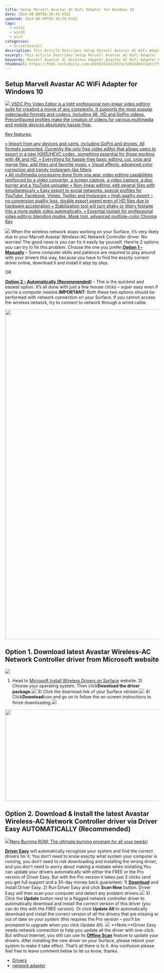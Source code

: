 ```yaml
---
title: Setup Marvell Avastar AC WiFi Adapter for Windows 10
date: 2024-08-08T06:30:59.632Z
updated: 2024-08-09T06:30:59.632Z
tags:
  - win11
  - win10
  - win7
categories:
  - DriverInstall
description: This Article Describes Setup Marvell Avastar AC WiFi Adapter for Windows 10
excerpt: This Article Describes Setup Marvell Avastar AC WiFi Adapter for Windows 10
keywords: Marvell Avastar AC Wireless Adapter,Avastar AC WiFi Adapter Compatibility with Windows 10,Marvell Avastar Wireless Networking Solutions,Windows 10 WiFi Adapter Setup Guide,Avastar AC WiFi Card Installation Instructions,High-Performance Marvell Wireless Adapter for Windows 10,Easy to Setup WiFi Adapter for Windows 10 Users
thumbnail: https://thmb.techidaily.com/abb5b783422357ac326d246e72e8c7f9c8f3c9e301b0d6289c4da0aac55fb642.jpg
---
```


## Setup Marvell Avastar AC WiFi Adapter for Windows 10

<!-- affiliate ads begin -->
<a href="https://secure.2checkout.com/order/checkout.php?PRODS=4693127&QTY=1&AFFILIATE=108875&CART=1"><img src="https://www.videosoftdev.com/images/video_editor/screenshots/1.jpg" border="0">
VSDC Pro Video Editor is a light professional non-linear video editing suite for creating a movie of any complexity. It supports the most popular video/audio formats and codecs, including 4K, HD and GoPro videos. Preconfigured profiles make the creation of videos for various multimedia and mobile devices absolutely hassle-free.

Key features:

•	Import from any devices and cams, including GoPro and drones. All formats supported. Сurrently the only free video editor that allows users to export in a new H265/HEVC codec, something essential for those working with 4K and HD.
•	Everything for hassle-free basic editing: cut, crop and merge files, add titles and favorite music
•	Visual effects, advanced color correction and trendy Instagram-like filters   
•	All multimedia processing done from one app: video editing capabilities reinforced by  a video converter, a screen capture, a video capture, a disc burner and a YouTube uploader
•	Non-linear editing: edit several files with simultaneously 
•	Easy export to social networks: special profiles for YouTube, Facebook, Vimeo, Twitter and Instagram
•	High quality export – no conversion quality loss, double export speed even of HD files due to hardware acceleration
•	Stabilization tool will turn shaky or jittery footage into a more stable video automatically. 
•	Essential toolset for professional video editing: blending modes, Mask tool, advanced multiple-color Chroma Key  
</a>
<!-- affiliate ads end -->
![](https://images.drivereasy.com/wp-content/uploads/2017/09/img_59bba3f2cc42a.png) When the wireless network stops working on your Surface, it’s very likely due to your Marvell Avastar Wireless-AC Network Controller driver. No worries! The good news is you can fix it easily by yourself. Here’re 2 options you can try to fix this problem. Choose the one you prefer.[**Option 1 – Manually**](#option1) – Some computer skills and patience are required to play around with your drivers this way, because you have to find the exactly correct driver online, download it and install it step by step.

OR

**[Option 2 – Automatically (Recommended)](#option2)** – This is the quickest and easiest option. It’s all done with just a few mouse clicks – super easy even if you’re a computer newbie.**IMPORTANT:** Both these two options should be performed with network connection on your Surface. If you cannot access the wireless network, try to connect to network through a wired cable.

<!-- affiliate ads begin -->
<a href="https://parisrhonecom.sjv.io/c/5597632/1922358/21553" target="_top" id="1922358"><img src="//a.impactradius-go.com/display-ad/21553-1922358" border="0" alt="" width="1080" height="1080"/></a><img height="0" width="0" src="https://imp.pxf.io/i/5597632/1922358/21553" style="position:absolute;visibility:hidden;" border="0" />
<!-- affiliate ads end -->
## Option 1\. Download latest Avastar Wireless-AC Network Controller driver from Microsoft website

<!-- affiliate ads begin -->
<a href="https://secure.2checkout.com/order/checkout.php?PRODS=35038891&QTY=1&AFFILIATE=108875&CART=1"><img src="https://www.dupinout.com/wp-content/uploads/2021/12/DupInOut-New-Duplicate-Scan-Tab.png" border="0"></a>
<!-- affiliate ads end -->
1) Head to [Microsoft Install Wireless Drivers on Surface](https://www.microsoft.com/surface/en-hk/support/networking-and-connectivity/install-wireless-drivers?os=windows-10&=undefined) website. 2) Choose your operating system. Then click**Download the driver package**.![](https://images.drivereasy.com/wp-content/uploads/2017/06/2-7.png) 3) Click the download link of your Surface version.![](https://images.drivereasy.com/wp-content/uploads/2017/06/3-7.png) 4) Click**Download**icon and go on to follow the on-screen instructions to finish downloading.![](https://images.drivereasy.com/wp-content/uploads/2017/06/4-6.png)

<!-- affiliate ads begin -->
<a href="https://aofit.pxf.io/c/5597632/1399701/16396" target="_top" id="1399701"><img src="//a.impactradius-go.com/display-ad/16396-1399701" border="0" alt="" width="960" height="300"/></a><img height="0" width="0" src="https://imp.pxf.io/i/5597632/1399701/16396" style="position:absolute;visibility:hidden;" border="0" />
<!-- affiliate ads end -->
## Option 2\. Download & Install the latest Avastar Wireless-AC Network Controller driver via Driver Easy AUTOMATICALLY (Recommended)

<!-- affiliate ads begin -->
<a href="https://store.nero.com/order/checkout.php?PRODS=39694080&QTY=1&AFFILIATE=108875&CART=1"><img src="http://cdnwww.nero.com/nero-com-wAssets/img/banners/2023/nbr/fire/Screenshot_1red_gb.jpg" border="0">Nero Burning ROM:
The ultimate burning program for all your needs!</a>
<!-- affiliate ads end -->
 **[Driver Easy](https://tools.techidaily.com/drivereasy/download/)**  will automatically recognize your system and find the correct drivers for it. You don’t need to know exactly what system your computer is running, you don’t need to risk downloading and installing the wrong driver, and you don’t need to worry about making a mistake when installing.You can update your drivers automatically with either the FREE or the Pro version of Driver Easy. But with the Pro version it takes just 2 clicks (and you get full support and a 30-day money back guarantee): 1) **[Download](https://tools.techidaily.com/drivereasy/download/)**  and install Driver Easy. 2) Run Driver Easy and click **Scan Now**  button. Driver Easy will then scan your computer and detect any problem drivers.![](https://images.drivereasy.com/wp-content/uploads/2017/06/5-8.png) 3) Click the **Update**  button next to a flagged network controller driver to automatically download and install the correct version of this driver (you can do this with the FREE version). Or click **Update All**  to automatically download and install the correct version of _all_  the drivers that are missing or out of date on your system (this requires the Pro version – you’ll be prompted to upgrade when you click Update All). ![](https://images.drivereasy.com/wp-content/uploads/2017/06/6-5.png) **Note:**Driver Easy needs network connection to help you update all the driver with one-click. But without Internet, you still can use its **[Offline Scan](https://tools.techidaily.com/drivereasy/download/)** feature to update your drivers. After installing the new driver on your Surface, please reboot your system to make it take effect. That’s all there is to it. Any confusion please feel free to leave comment below to let us know, thanks.

* [Drivers](https://tools.techidaily.com/drivereasy/download/)
* [network adapter](https://tools.techidaily.com/drivereasy/download/)

<ins class="adsbygoogle"
     style="display:block"
     data-ad-format="autorelaxed"
     data-ad-client="ca-pub-7571918770474297"
     data-ad-slot="1223367746"></ins>



<ins class="adsbygoogle"
     style="display:block"
     data-ad-client="ca-pub-7571918770474297"
     data-ad-slot="8358498916"
     data-ad-format="auto"
     data-full-width-responsive="true"></ins>


